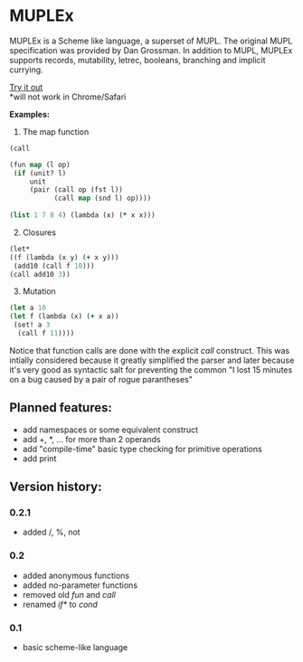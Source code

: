 MUPLEx
======

MUPLEx is a Scheme like language, a superset of MUPL. The original MUPL specification was provided by Dan Grossman.
In addition to MUPL, MUPLEx supports records, mutability, letrec, booleans, branching and implicit currying.

[Try it out](http://htmlpreview.github.com/?https://github.com/madflame991/muplex/blob/working/main.html)  
\*will not work in Chrome/Safari

**Examples:**

1. The map function

 ```clojure
(call 

 (fun map (l op)
  (if (unit? l) 
      unit
      (pair (call op (fst l))
            (call map (snd l) op))))
           
 (list 1 7 8 4) (lambda (x) (* x x)))
```

2. Closures

 ```clojure
(let* 
 ((f (lambda (x y) (+ x y)))
  (add10 (call f 10)))
 (call add10 3))
```

3. Mutation

 ```clojure
(let a 10
 (let f (lambda (x) (+ x a))
  (set! a 3
   (call f 11))))
```

Notice that function calls are done with the explicit *call* construct. 
This was intially considered because it greatly simplified the parser and later because 
it's very good as syntactic salt for preventing the common "I lost 15 minutes on a bug caused by a pair of rogue parantheses" 
 

Planned features:
-----------------

* add namespaces or some equivalent construct
* add +, *, ... for more than 2 operands
* add "compile-time" basic type checking for primitive operations
* add print

Version history:
----------------

### 0.2.1

* added /, %, not

### 0.2

* added anonymous functions
* added no-parameter functions
* removed old *fun* and *call*
* renamed *if\** to *cond*

### 0.1

* basic scheme-like language
